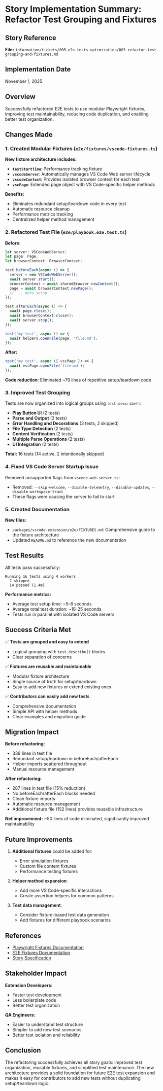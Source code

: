 # Story Implementation Summary: Refactor Test Grouping and Fixtures

## Story Reference
**File:** `information/tickets/005-e2e-tests-optimization/003-refactor-test-grouping-and-fixtures.md`

## Implementation Date
November 1, 2025

## Overview
Successfully refactored E2E tests to use modular Playwright fixtures, improving test maintainability, reducing code duplication, and enabling better test organization.

## Changes Made

### 1. Created Modular Fixtures (`e2e/fixtures/vscode-fixtures.ts`)

**New fixture architecture includes:**

- **`testStartTime`**: Performance tracking fixture
- **`vscodeServer`**: Automatically manages VS Code Web server lifecycle
- **`vscodeContext`**: Provides isolated browser context for each test
- **`vscPage`**: Extended page object with VS Code-specific helper methods

**Benefits:**
- Eliminates redundant setup/teardown code in every test
- Automatic resource cleanup
- Performance metrics tracking
- Centralized helper method management

### 2. Refactored Test File (`e2e/playbook.e2e.test.ts`)

**Before:**
```typescript
let server: VSCodeWebServer;
let page: Page;
let browserContext: BrowserContext;

test.beforeEach(async () => {
  server = new VSCodeWebServer();
  await server.start();
  browserContext = await sharedBrowser.newContext();
  page = await browserContext.newPage();
  // ... more setup ...
});

test.afterEach(async () => {
  await page.close();
  await browserContext.close();
  await server.stop();
});

test('my test', async () => {
  await helpers.openFile(page, 'file.md');
});
```

**After:**
```typescript
test('my test', async ({ vscPage }) => {
  await vscPage.openFile('file.md');
});
```

**Code reduction:** Eliminated ~70 lines of repetitive setup/teardown code

### 3. Improved Test Grouping

Tests are now organized into logical groups using `test.describe()`:

- **Play Button UI** (2 tests)
- **Parse and Output** (3 tests)
- **Error Handling and Decorations** (3 tests, 2 skipped)
- **File Type Detection** (2 tests)
- **Content Verification** (2 tests)
- **Multiple Parse Operations** (2 tests)
- **UI Integration** (2 tests)

**Total:** 16 tests (14 active, 2 intentionally skipped)

### 4. Fixed VS Code Server Startup Issue

Removed unsupported flags from `vscode-web-server.ts`:
- Removed: `--skip-welcome`, `--disable-telemetry`, `--disable-updates`, `--disable-workspace-trust`
- These flags were causing the server to fail to start

### 5. Created Documentation

**New files:**
- `packages/vscode-extension/e2e/FIXTURES.md`: Comprehensive guide to the fixture architecture
- Updated `README.md` to reference the new documentation

## Test Results

All tests pass successfully:

```
Running 16 tests using 4 workers
  2 skipped
  14 passed (1.4m)
```

**Performance metrics:**
- Average test setup time: ~5-8 seconds
- Average total test duration: ~18-25 seconds
- Tests run in parallel with isolated VS Code servers

## Success Criteria Met

✅ **Tests are grouped and easy to extend**
- Logical grouping with `test.describe()` blocks
- Clear separation of concerns

✅ **Fixtures are reusable and maintainable**
- Modular fixture architecture
- Single source of truth for setup/teardown
- Easy to add new fixtures or extend existing ones

✅ **Contributors can easily add new tests**
- Comprehensive documentation
- Simple API with helper methods
- Clear examples and migration guide

## Migration Impact

**Before refactoring:**
- 339 lines in test file
- Redundant setup/teardown in beforeEach/afterEach
- Helper imports scattered throughout
- Manual resource management

**After refactoring:**
- 287 lines in test file (15% reduction)
- No beforeEach/afterEach blocks needed
- Clean fixture imports
- Automatic resource management
- Additional fixture file (152 lines) provides reusable infrastructure

**Net improvement:** ~50 lines of code eliminated, significantly improved maintainability

## Future Improvements

1. **Additional fixtures** could be added for:
   - Error simulation fixtures
   - Custom file content fixtures
   - Performance testing fixtures

2. **Helper method expansion**:
   - Add more VS Code-specific interactions
   - Create assertion helpers for common patterns

3. **Test data management**:
   - Consider fixture-based test data generation
   - Add fixtures for different playbook scenarios

## References

- [Playwright Fixtures Documentation](https://playwright.dev/docs/test-fixtures)
- [E2E Fixtures Documentation](../packages/vscode-extension/e2e/FIXTURES.md)
- [Story Specification](../information/tickets/005-e2e-tests-optimization/003-refactor-test-grouping-and-fixtures.md)

## Stakeholder Impact

**Extension Developers:**
- Faster test development
- Less boilerplate code
- Better test organization

**QA Engineers:**
- Easier to understand test structure
- Simpler to add new test scenarios
- Better test isolation and reliability

## Conclusion

The refactoring successfully achieves all story goals: improved test organization, reusable fixtures, and simplified test maintenance. The new architecture provides a solid foundation for future E2E test expansion and makes it easy for contributors to add new tests without duplicating setup/teardown logic.
